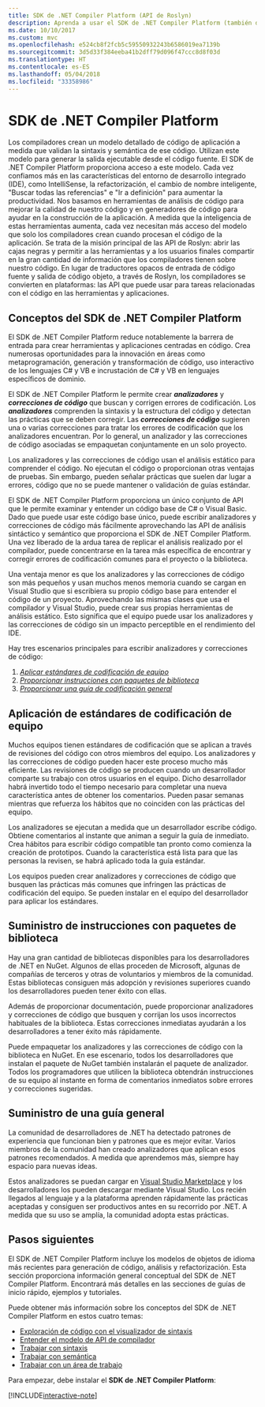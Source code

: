 ```yaml
---
title: SDK de .NET Compiler Platform (API de Roslyn)
description: Aprenda a usar el SDK de .NET Compiler Platform (también denominado API de Roslyn) para comprender el código. NET, detectar errores y corregir dichos errores.
ms.date: 10/10/2017
ms.custom: mvc
ms.openlocfilehash: e524cb8f2fcb5c59550932243b6586019ea7139b
ms.sourcegitcommit: 3d5d33f384eeba41b2dff79d096f47ccc8d8f03d
ms.translationtype: HT
ms.contentlocale: es-ES
ms.lasthandoff: 05/04/2018
ms.locfileid: "33358986"
---
```

# <a name="the-net-compiler-platform-sdk"></a>SDK de .NET Compiler Platform

Los compiladores crean un modelo detallado de código de aplicación a medida que validan la sintaxis y semántica de ese código. Utilizan este modelo para generar la salida ejecutable desde el código fuente. El SDK de .NET Compiler Platform proporciona acceso a este modelo. Cada vez confiamos más en las características del entorno de desarrollo integrado (IDE), como IntelliSense, la refactorización, el cambio de nombre inteligente, "Buscar todas las referencias" e "Ir a definición" para aumentar la productividad. Nos basamos en herramientas de análisis de código para mejorar la calidad de nuestro código y en generadores de código para ayudar en la construcción de la aplicación. A medida que la inteligencia de estas herramientas aumenta, cada vez necesitan más acceso del modelo que solo los compiladores crean cuando procesan el código de la aplicación. Se trata de la misión principal de las API de Roslyn: abrir las cajas negras y permitir a las herramientas y a los usuarios finales compartir en la gran cantidad de información que los compiladores tienen sobre nuestro código.
En lugar de traductores opacos de entrada de código fuente y salida de código objeto, a través de Roslyn, los compiladores se convierten en plataformas: las API que puede usar para tareas relacionadas con el código en las herramientas y aplicaciones.

## <a name="net-compiler-platform-sdk-concepts"></a>Conceptos del SDK de .NET Compiler Platform

El SDK de .NET Compiler Platform reduce notablemente la barrera de entrada para crear herramientas y aplicaciones centradas en código. Crea numerosas oportunidades para la innovación en áreas como metaprogramación, generación y transformación de código, uso interactivo de los lenguajes C# y VB e incrustación de C# y VB en lenguajes específicos de dominio.

El SDK de .NET Compiler Platform le permite crear ***analizadores*** y ***correcciones de código*** que buscan y corrigen errores de codificación. Los ***analizadores*** comprenden la sintaxis y la estructura del código y detectan las prácticas que se deben corregir. Las ***correcciones de código*** sugieren una o varias correcciones para tratar los errores de codificación que los analizadores encuentran. Por lo general, un analizador y las correcciones de código asociadas se empaquetan conjuntamente en un solo proyecto. 

Los analizadores y las correcciones de código usan el análisis estático para comprender el código. No ejecutan el código o proporcionan otras ventajas de pruebas. Sin embargo, pueden señalar prácticas que suelen dar lugar a errores, código que no se puede mantener o validación de guías estándar.

El SDK de .NET Compiler Platform proporciona un único conjunto de API que le permite examinar y entender un código base de C# o Visual Basic. Dado que puede usar este código base único, puede escribir analizadores y correcciones de código más fácilmente aprovechando las API de análisis sintáctico y semántico que proporciona el SDK de .NET Compiler Platform. Una vez liberado de la ardua tarea de replicar el análisis realizado por el compilador, puede concentrarse en la tarea más específica de encontrar y corregir errores de codificación comunes para el proyecto o la biblioteca.

Una ventaja menor es que los analizadores y las correcciones de código son más pequeños y usan muchos menos memoria cuando se cargan en Visual Studio que si escribiera su propio código base para entender el código de un proyecto. Aprovechando las mismas clases que usa el compilador y Visual Studio, puede crear sus propias herramientas de análisis estático. Esto significa que el equipo puede usar los analizadores y las correcciones de código sin un impacto perceptible en el rendimiento del IDE.

Hay tres escenarios principales para escribir analizadores y correcciones de código:

1. [*Aplicar estándares de codificación de equipo*](#enforce-team-coding-standards)
1. [*Proporcionar instrucciones con paquetes de biblioteca*](#provide-guidance-with-library-packages)
1. [*Proporcionar una guía de codificación general*](#provide-general-coding-guidance)

## <a name="enforce-team-coding-standards"></a>Aplicación de estándares de codificación de equipo

Muchos equipos tienen estándares de codificación que se aplican a través de revisiones del código con otros miembros del equipo. Los analizadores y las correcciones de código pueden hacer este proceso mucho más eficiente. Las revisiones de código se producen cuando un desarrollador comparte su trabajo con otros usuarios en el equipo. Dicho desarrollador habrá invertido todo el tiempo necesario para completar una nueva característica antes de obtener los comentarios. Pueden pasar semanas mientras que refuerza los hábitos que no coinciden con las prácticas del equipo.

Los analizadores se ejecutan a medida que un desarrollador escribe código. Obtiene comentarios al instante que animan a seguir la guía de inmediato. Crea hábitos para escribir código compatible tan pronto como comienza la creación de prototipos. Cuando la característica está lista para que las personas la revisen, se habrá aplicado toda la guía estándar.

Los equipos pueden crear analizadores y correcciones de código que busquen las prácticas más comunes que infringen las prácticas de codificación del equipo. Se pueden instalar en el equipo del desarrollador para aplicar los estándares.

## <a name="provide-guidance-with-library-packages"></a>Suministro de instrucciones con paquetes de biblioteca

Hay una gran cantidad de bibliotecas disponibles para los desarrolladores de .NET en NuGet.
Algunos de ellas proceden de Microsoft, algunas de compañías de terceros y otras de voluntarios y miembros de la comunidad. Estas bibliotecas consiguen más adopción y revisiones superiores cuando los desarrolladores pueden tener éxito con ellas.

Además de proporcionar documentación, puede proporcionar analizadores y correcciones de código que busquen y corrijan los usos incorrectos habituales de la biblioteca. Estas correcciones inmediatas ayudarán a los desarrolladores a tener éxito más rápidamente. 

Puede empaquetar los analizadores y las correcciones de código con la biblioteca en NuGet. En ese escenario, todos los desarrolladores que instalan el paquete de NuGet también instalarán el paquete de analizador. Todos los programadores que utilicen la biblioteca obtendrán instrucciones de su equipo al instante en forma de comentarios inmediatos sobre errores y correcciones sugeridas.

## <a name="provide-general-guidance"></a>Suministro de una guía general

La comunidad de desarrolladores de .NET ha detectado patrones de experiencia que funcionan bien y patrones que es mejor evitar. Varios miembros de la comunidad han creado analizadores que aplican esos patrones recomendados. A medida que aprendemos más, siempre hay espacio para nuevas ideas.

Estos analizadores se puedan cargar en [Visual Studio Marketplace](https://marketplace.visualstudio.com/vs) y los desarrolladores los pueden descargar mediante Visual Studio. Los recién llegados al lenguaje y a la plataforma aprenden rápidamente las prácticas aceptadas y consiguen ser productivos antes en su recorrido por .NET. A medida que su uso se amplía, la comunidad adopta estas prácticas.

## <a name="next-steps"></a>Pasos siguientes

El SDK de .NET Compiler Platform incluye los modelos de objetos de idioma más recientes para generación de código, análisis y refactorización. Esta sección proporciona información general conceptual del SDK de .NET Compiler Platform. Encontrará más detalles en las secciones de guías de inicio rápido, ejemplos y tutoriales.

Puede obtener más información sobre los conceptos del SDK de .NET Compiler Platform en estos cuatro temas:

 - [Exploración de código con el visualizador de sintaxis](syntax-visualizer.md)
 - [Entender el modelo de API de compilador](compiler-api-model.md)
 - [Trabajar con sintaxis](work-with-syntax.md)
 - [Trabajar con semántica](work-with-semantics.md)
 - [Trabajar con un área de trabajo](work-with-workspace.md)
 
Para empezar, debe instalar el **SDK de .NET Compiler Platform**:

[!INCLUDE[interactive-note](~/includes/roslyn-installation.md)]

<!--

Turn this on as more of the conceptual content is in place:
- Try the [Quickstarts](quickstart/index.md) to create your first tutorial.
- Experiment with one of the [Tutorials](tutorials/index.md).
- Explore the [Samples](samples/index.md) to see some simple analyzers.
- Read the [Concepts](concepts/index.md) to understand the ideas behind analyzers and code fixes.

-->
